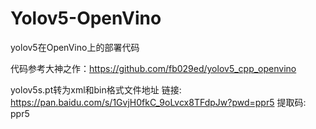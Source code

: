 # Yolov5-OpenVino
yolov5在OpenVino上的部署代码

代码参考大神之作：https://github.com/fb029ed/yolov5_cpp_openvino

yolov5s.pt转为xml和bin格式文件地址
链接: https://pan.baidu.com/s/1GvjH0fkC_9oLvcx8TFdpJw?pwd=ppr5 提取码: ppr5
